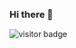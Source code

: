 ### Hi there 👋


![visitor badge](https://visitor-badge.glitch.me/badge?page_id=Destroyer7s.visitor-badge&left_color=red&right_color=green) 

